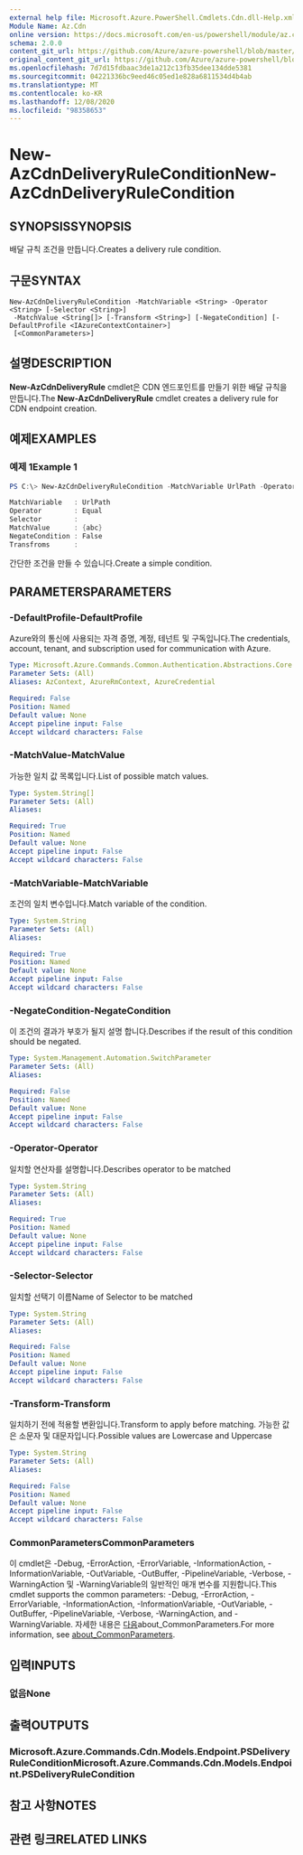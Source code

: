 ```yaml
---
external help file: Microsoft.Azure.PowerShell.Cmdlets.Cdn.dll-Help.xml
Module Name: Az.Cdn
online version: https://docs.microsoft.com/en-us/powershell/module/az.cdn/new-azcdndeliveryrulecondition
schema: 2.0.0
content_git_url: https://github.com/Azure/azure-powershell/blob/master/src/Cdn/Cdn/help/New-AzCdnDeliveryRuleCondition.md
original_content_git_url: https://github.com/Azure/azure-powershell/blob/master/src/Cdn/Cdn/help/New-AzCdnDeliveryRuleCondition.md
ms.openlocfilehash: 7d7d15fdbaac3de1a212c13fb35dee134dde5381
ms.sourcegitcommit: 04221336bc9eed46c05ed1e828a6811534d4b4ab
ms.translationtype: MT
ms.contentlocale: ko-KR
ms.lasthandoff: 12/08/2020
ms.locfileid: "98358653"
---
```

# <span data-ttu-id="711c0-101">New-AzCdnDeliveryRuleCondition</span><span class="sxs-lookup"><span data-stu-id="711c0-101">New-AzCdnDeliveryRuleCondition</span></span>

## <span data-ttu-id="711c0-102">SYNOPSIS</span><span class="sxs-lookup"><span data-stu-id="711c0-102">SYNOPSIS</span></span>
<span data-ttu-id="711c0-103">배달 규칙 조건을 만듭니다.</span><span class="sxs-lookup"><span data-stu-id="711c0-103">Creates a delivery rule condition.</span></span>

## <span data-ttu-id="711c0-104">구문</span><span class="sxs-lookup"><span data-stu-id="711c0-104">SYNTAX</span></span>

```
New-AzCdnDeliveryRuleCondition -MatchVariable <String> -Operator <String> [-Selector <String>]
 -MatchValue <String[]> [-Transform <String>] [-NegateCondition] [-DefaultProfile <IAzureContextContainer>]
 [<CommonParameters>]
```

## <span data-ttu-id="711c0-105">설명</span><span class="sxs-lookup"><span data-stu-id="711c0-105">DESCRIPTION</span></span>
<span data-ttu-id="711c0-106">**New-AzCdnDeliveryRule** cmdlet은 CDN 엔드포인트를 만들기 위한 배달 규칙을 만듭니다.</span><span class="sxs-lookup"><span data-stu-id="711c0-106">The **New-AzCdnDeliveryRule** cmdlet creates a delivery rule for CDN endpoint creation.</span></span>

## <span data-ttu-id="711c0-107">예제</span><span class="sxs-lookup"><span data-stu-id="711c0-107">EXAMPLES</span></span>

### <span data-ttu-id="711c0-108">예제 1</span><span class="sxs-lookup"><span data-stu-id="711c0-108">Example 1</span></span>
```powershell
PS C:\> New-AzCdnDeliveryRuleCondition -MatchVariable UrlPath -Operator Equal -MatchValue "abc"

MatchVariable   : UrlPath
Operator        : Equal
Selector        :
MatchValue      : {abc}
NegateCondition : False
Transfroms      :
```

<span data-ttu-id="711c0-109">간단한 조건을 만들 수 있습니다.</span><span class="sxs-lookup"><span data-stu-id="711c0-109">Create a simple condition.</span></span>

## <span data-ttu-id="711c0-110">PARAMETERS</span><span class="sxs-lookup"><span data-stu-id="711c0-110">PARAMETERS</span></span>

### <span data-ttu-id="711c0-111">-DefaultProfile</span><span class="sxs-lookup"><span data-stu-id="711c0-111">-DefaultProfile</span></span>
<span data-ttu-id="711c0-112">Azure와의 통신에 사용되는 자격 증명, 계정, 테넌트 및 구독입니다.</span><span class="sxs-lookup"><span data-stu-id="711c0-112">The credentials, account, tenant, and subscription used for communication with Azure.</span></span>

```yaml
Type: Microsoft.Azure.Commands.Common.Authentication.Abstractions.Core.IAzureContextContainer
Parameter Sets: (All)
Aliases: AzContext, AzureRmContext, AzureCredential

Required: False
Position: Named
Default value: None
Accept pipeline input: False
Accept wildcard characters: False
```

### <span data-ttu-id="711c0-113">-MatchValue</span><span class="sxs-lookup"><span data-stu-id="711c0-113">-MatchValue</span></span>
<span data-ttu-id="711c0-114">가능한 일치 값 목록입니다.</span><span class="sxs-lookup"><span data-stu-id="711c0-114">List of possible match values.</span></span>

```yaml
Type: System.String[]
Parameter Sets: (All)
Aliases:

Required: True
Position: Named
Default value: None
Accept pipeline input: False
Accept wildcard characters: False
```

### <span data-ttu-id="711c0-115">-MatchVariable</span><span class="sxs-lookup"><span data-stu-id="711c0-115">-MatchVariable</span></span>
<span data-ttu-id="711c0-116">조건의 일치 변수입니다.</span><span class="sxs-lookup"><span data-stu-id="711c0-116">Match variable of the condition.</span></span>

```yaml
Type: System.String
Parameter Sets: (All)
Aliases:

Required: True
Position: Named
Default value: None
Accept pipeline input: False
Accept wildcard characters: False
```

### <span data-ttu-id="711c0-117">-NegateCondition</span><span class="sxs-lookup"><span data-stu-id="711c0-117">-NegateCondition</span></span>
<span data-ttu-id="711c0-118">이 조건의 결과가 부호가 될지 설명 합니다.</span><span class="sxs-lookup"><span data-stu-id="711c0-118">Describes if the result of this condition should be negated.</span></span>

```yaml
Type: System.Management.Automation.SwitchParameter
Parameter Sets: (All)
Aliases:

Required: False
Position: Named
Default value: None
Accept pipeline input: False
Accept wildcard characters: False
```

### <span data-ttu-id="711c0-119">-Operator</span><span class="sxs-lookup"><span data-stu-id="711c0-119">-Operator</span></span>
<span data-ttu-id="711c0-120">일치할 연산자를 설명합니다.</span><span class="sxs-lookup"><span data-stu-id="711c0-120">Describes operator to be matched</span></span>

```yaml
Type: System.String
Parameter Sets: (All)
Aliases:

Required: True
Position: Named
Default value: None
Accept pipeline input: False
Accept wildcard characters: False
```

### <span data-ttu-id="711c0-121">-Selector</span><span class="sxs-lookup"><span data-stu-id="711c0-121">-Selector</span></span>
<span data-ttu-id="711c0-122">일치할 선택기 이름</span><span class="sxs-lookup"><span data-stu-id="711c0-122">Name of Selector to be matched</span></span>

```yaml
Type: System.String
Parameter Sets: (All)
Aliases:

Required: False
Position: Named
Default value: None
Accept pipeline input: False
Accept wildcard characters: False
```

### <span data-ttu-id="711c0-123">-Transform</span><span class="sxs-lookup"><span data-stu-id="711c0-123">-Transform</span></span>
<span data-ttu-id="711c0-124">일치하기 전에 적용할 변환입니다.</span><span class="sxs-lookup"><span data-stu-id="711c0-124">Transform to apply before matching.</span></span>
<span data-ttu-id="711c0-125">가능한 값은 소문자 및 대문자입니다.</span><span class="sxs-lookup"><span data-stu-id="711c0-125">Possible values are Lowercase and Uppercase</span></span>

```yaml
Type: System.String
Parameter Sets: (All)
Aliases:

Required: False
Position: Named
Default value: None
Accept pipeline input: False
Accept wildcard characters: False
```

### <span data-ttu-id="711c0-126">CommonParameters</span><span class="sxs-lookup"><span data-stu-id="711c0-126">CommonParameters</span></span>
<span data-ttu-id="711c0-127">이 cmdlet은 -Debug, -ErrorAction, -ErrorVariable, -InformationAction, -InformationVariable, -OutVariable, -OutBuffer, -PipelineVariable, -Verbose, -WarningAction 및 -WarningVariable의 일반적인 매개 변수를 지원합니다.</span><span class="sxs-lookup"><span data-stu-id="711c0-127">This cmdlet supports the common parameters: -Debug, -ErrorAction, -ErrorVariable, -InformationAction, -InformationVariable, -OutVariable, -OutBuffer, -PipelineVariable, -Verbose, -WarningAction, and -WarningVariable.</span></span> <span data-ttu-id="711c0-128">자세한 내용은 [다음](http://go.microsoft.com/fwlink/?LinkID=113216)about_CommonParameters.</span><span class="sxs-lookup"><span data-stu-id="711c0-128">For more information, see [about_CommonParameters](http://go.microsoft.com/fwlink/?LinkID=113216).</span></span>

## <span data-ttu-id="711c0-129">입력</span><span class="sxs-lookup"><span data-stu-id="711c0-129">INPUTS</span></span>

### <span data-ttu-id="711c0-130">없음</span><span class="sxs-lookup"><span data-stu-id="711c0-130">None</span></span>

## <span data-ttu-id="711c0-131">출력</span><span class="sxs-lookup"><span data-stu-id="711c0-131">OUTPUTS</span></span>

### <span data-ttu-id="711c0-132">Microsoft.Azure.Commands.Cdn.Models.Endpoint.PSDeliveryRuleCondition</span><span class="sxs-lookup"><span data-stu-id="711c0-132">Microsoft.Azure.Commands.Cdn.Models.Endpoint.PSDeliveryRuleCondition</span></span>

## <span data-ttu-id="711c0-133">참고 사항</span><span class="sxs-lookup"><span data-stu-id="711c0-133">NOTES</span></span>

## <span data-ttu-id="711c0-134">관련 링크</span><span class="sxs-lookup"><span data-stu-id="711c0-134">RELATED LINKS</span></span>
